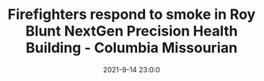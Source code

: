 ---
"title": "Firefighters respond to smoke in Roy Blunt NextGen Precision Health Building - Columbia Missourian"
"date": "2021-9-14 23:0:0"
"feed_name": "GOOGLENEWSCONSTRUCTION"
"feed_website": "https://news.google.com/search?q=construction%2Bincident&hl=en-US&gl=US&ceid=US:en"
"feed_rss": "https://news.google.com/rss/search?q=construction%2Bincident&hl=en-US&gl=US&ceid=US:en"
"link": "https://www.columbiamissourian.com/news/local/firefighters-respond-to-smoke-in-roy-blunt-nextgen-precision-health-building/article_e5d248f0-15a1-11ec-a275-bb27fe1e8221.html"
"file": "_posts/2021-1-1-cfbba001ad358f6d2c35e4511283736fc00a32a6.md"
"accident": "0"
"drilling": "0"
"dead": "0"
"injured": "0"
---